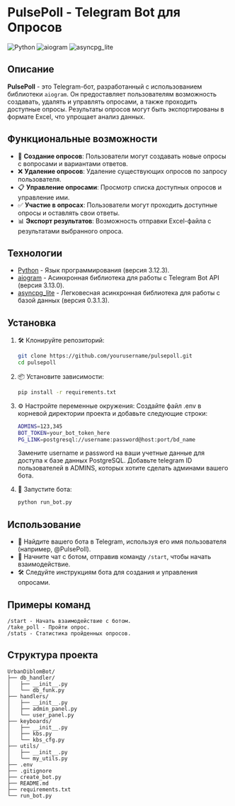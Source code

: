 # PulsePoll - Telegram Bot для Опросов

![Python](https://img.shields.io/badge/Python-3.12.3-blue.svg)
![aiogram](https://img.shields.io/badge/aiogram-3.13.0-blue)
![asyncpg_lite](https://img.shields.io/badge/asyncpg_lite-0.3.1.3-orange)

## Описание

**PulsePoll** - это Telegram-бот, разработанный с использованием библиотеки `aiogram`. Он предоставляет пользователям возможность создавать, удалять и управлять опросами, а также проходить доступные опросы. Результаты опросов могут быть экспортированы в формате Excel, что упрощает анализ данных.

## Функциональные возможности

- 📝 **Создание опросов**: Пользователи могут создавать новые опросы с вопросами и вариантами ответов.
- ❌ **Удаление опросов**: Удаление существующих опросов по запросу пользователя.
- 📋 **Управление опросами**: Просмотр списка доступных опросов и управление ими.
- ✅ **Участие в опросах**: Пользователи могут проходить доступные опросы и оставлять свои ответы.
- 📊 **Экспорт результатов**: Возможность отправки Excel-файла с результатами выбранного опроса.

## Технологии

- [Python](https://www.python.org/) - Язык программирования (версия 3.12.3).
- [aiogram](https://aiogram.readthedocs.io/en/latest/) - Асинхронная библиотека для работы с Telegram Bot API (версия 3.13.0).
- [asyncpg_lite](https://github.com/yourusername/asyncpg_lite) - Легковесная асинхронная библиотека для работы с 
  базой данных 
  (версия 0.3.1.3).

## Установка
1. 🛠️ Клонируйте репозиторий:

   ```bash
   git clone https://github.com/yourusername/pulsepoll.git
   cd pulsepoll
   ```
   
2. 📦 Установите зависимости:
    ```bash
    pip install -r requirements.txt
   ```
   
3. ⚙️ Настройте переменные окружения:
    Создайте файл .env в корневой директории проекта и добавьте следующие строки:
    ```bash
    ADMINS=123,345
    BOT_TOKEN=your_bot_token_here
    PG_LINK=postgresql://username:password@host:port/bd_name
   ```
    Замените username и password на ваши учетные данные для доступа к базе данных PostgreSQL.
    Добавьте telegram ID пользователей в ADMINS, которых хотите сделать админами вашего бота.

4. 🚀 Запустите бота:
    ```bash
    python run_bot.py
    ```

## Использование

   - 📱 Найдите вашего бота в Telegram, используя его имя пользователя (например, @PulsePoll).
   - 💬 Начните чат с ботом, отправив команду `/start`, чтобы начать взаимодействие.
   - 🛠️ Следуйте инструкциям бота для создания и управления опросами.

## Примеры команд

    /start - Начать взаимодействие с ботом.
    /take_poll - Пройти опрос.
    /stats - Статистика пройденных опросов.

## Структура проекта
    
    UrbanDiblomBot/
    ├── db_handler/
    │   ├── __init__.py
    │   └── db_funk.py
    ├── handlers/
    │   ├── __init__.py
    │   ├── admin_panel.py
    │   └── user_panel.py
    ├── keyboards/
    │   ├── __init__.py
    │   ├── kbs.py
    │   └── kbs_cfg.py
    ├── utils/
    │   ├── __init__.py
    │   └── my_utils.py
    ├── .env
    ├── .gitignore
    ├── create_bot.py
    ├── README.md
    ├── requirements.txt
    └── run_bot.py


